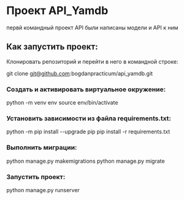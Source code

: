 # Проект API_Yamdb

первй командный проект API были написаны модели и API к ним

## Как запустить проект:

Клонировать репозиторий и перейти в него в командной строке:

git clone git@github.com:bogdanpracticum/api_yamdb.git

### Cоздать и активировать виртуальное окружение:

python -m venv env
source env/bin/activate

### Установить зависимости из файла requirements.txt:

python -m pip install --upgrade pip
pip install -r requirements.txt

### Выполнить миграции:

python manage.py makemigrations
python manage.py migrate 

### Запустить проект:

python manage.py runserver